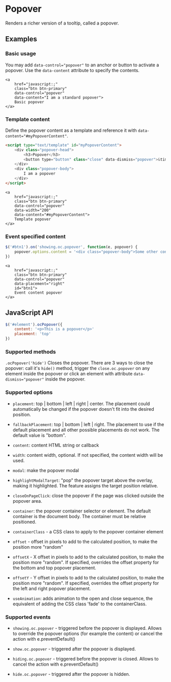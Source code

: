 # Popover

Renders a richer version of a tooltip, called a popover.

## Examples

### Basic usage

You may add `data-control="popover"` to an anchor or button to activate a popover. Use the `data-content` attribute to specify the contents.

    <a
        href="javascript:;"
        class="btn btn-primary"
        data-control="popover"
        data-content="I am a standard popover">
        Basic popover
    </a>

### Template content

Define the popover content as a template and reference it with `data-content="#myPopoverContent"`.

```html
<script type="text/template" id="myPopoverContent">
    <div class="popover-head">
        <h3>Popover</h3>
        <button type="button" class="close" data-dismiss="popover">&times;</button>
    </div>
    <div class="popover-body">
        I am a popover
    </div>
</script>
```

<div style="display:none" id="myPopoverContent">
    <div class="popover-head">
        <h3>Popover</h3>
        <button type="button" class="close" data-dismiss="popover">&times;</button>
    </div>
    <div class="popover-body">
        I am a popover
    </div>
</div>

    <a
        href="javascript:;"
        class="btn btn-primary"
        data-control="popover"
        data-width="200"
        data-content="#myPopoverContent">
        Template popover
    </a>

### Event specified content

```js
$('#btn1').on('showing.oc.popover', function(e, popover) {
    popover.options.content = '<div class="popover-body">Some other content</div>'
})
```

    <a
        href="javascript:;"
        class="btn btn-primary"
        data-control="popover"
        data-placement="right"
        id="btn1">
        Event content popover
    </a>

<script>
$(document).ready(function() {
    $('#btn1').on('showing.oc.popover', function(e, popover) {
        popover.options.content = '<div class="popover-body">Some other content</div>'
    })
})
</script>

## JavaScript API

```js
$('#element').ocPopover({
    content: '<p>This is a popover</p>'
    placement: 'top'
})
```

### Supported methods

`.ocPopover('hide')`
Closes the popover. There are 3 ways to close the popover: call it's `hide()` method, trigger the `close.oc.popover` on any element inside the popover or click an element with attribute `data-dismiss="popover"` inside the popover.

### Supported options

- `placement`: top | bottom | left | right | center. The placement could automatically be changed if the popover doesn't fit into the desired position.

- `fallbackPlacement`: top | bottom | left | right. The placement to use if the default placement and all other possible placements do not work. The default value is "bottom".

- `content`: content HTML string or callback

- `width`: content width, optional. If not specified, the content width will be used.

- `modal`: make the popover modal

- `highlightModalTarget`: "pop" the popover target above the overlay, making it highlighted. The feature assigns the target position relative.

- `closeOnPageClick`: close the popover if the page was clicked outside the popover area.

- `container`: the popover container selector or element. The default container is the document body. The container must be relative positioned.

- `containerClass` - a CSS class to apply to the popover container element

- `offset` - offset in pixels to add to the calculated position, to make the position more "random"

- `offsetX` - X offset in pixels to add to the calculated position, to make the position more "random". If specified, overrides the offset property for the bottom and top popover placement.

- `offsetY` - Y offset in pixels to add to the calculated position, to make the position more "random". If specified, overrides the offset property for the left and right popover placement.

- `useAnimation`: adds animation to the open and close sequence, the equivalent of adding the CSS class 'fade' to the containerClass.

### Supported events

- `showing.oc.popover` - triggered before the popover is displayed. Allows to override the popover options (for example the content) or cancel the action with e.preventDefault()

- `show.oc.popover` - triggered after the popover is displayed.

- `hiding.oc.popover` - triggered before the popover is closed. Allows to cancel the action with e.preventDefault()

- `hide.oc.popover` - triggered after the popover is hidden.
